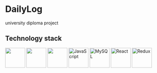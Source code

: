 # DailyLog 
university diploma project

## Technology stack
<div>
  <img height="64" width="64" src="https://cdn.simpleicons.org/Spring/94d31b"/>
  <img height="64" width="64" src="https://cdn.simpleicons.org/HTML5/E34F26"/>
  <img height="64" width="64" src="https://cdn.simpleicons.org/CSS3/1572B6"/>
  <img height="64" width="64" src="https://cdn.simpleicons.org/javascript/F7DF1E" alt="JavaScript" />
  <img height="64" width="64" src="https://cdn.simpleicons.org/mysql/4479A1" alt="MySQL" />
  <img height="64" width="64" src="https://cdn.simpleicons.org/react/61DAFB" alt="React" />
  <img height="64" width="64" src="https://cdn.simpleicons.org/redux/764ABC" alt="Redux" />
</div>
